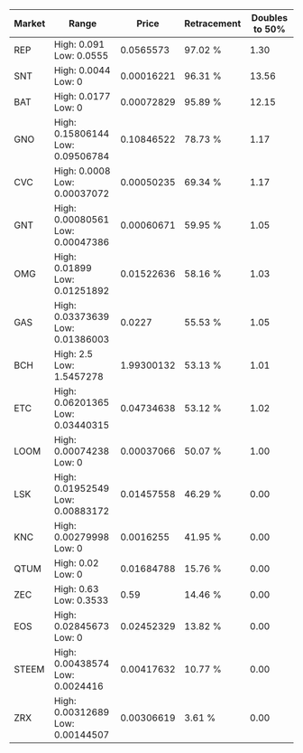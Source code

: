| Market | Range | Price| Retracement | Doubles to 50% |
| --- | --- | --- | --- | --- |
| REP | High: 0.091<br />Low: 0.0555 | 0.0565573 | 97.02 % | 1.30 |
| SNT | High: 0.0044<br />Low: 0 | 0.00016221 | 96.31 % | 13.56 |
| BAT | High: 0.0177<br />Low: 0 | 0.00072829 | 95.89 % | 12.15 |
| GNO | High: 0.15806144<br />Low: 0.09506784 | 0.10846522 | 78.73 % | 1.17 |
| CVC | High: 0.0008<br />Low: 0.00037072 | 0.00050235 | 69.34 % | 1.17 |
| GNT | High: 0.00080561<br />Low: 0.00047386 | 0.00060671 | 59.95 % | 1.05 |
| OMG | High: 0.01899<br />Low: 0.01251892 | 0.01522636 | 58.16 % | 1.03 |
| GAS | High: 0.03373639<br />Low: 0.01386003 | 0.0227 | 55.53 % | 1.05 |
| BCH | High: 2.5<br />Low: 1.5457278 | 1.99300132 | 53.13 % | 1.01 |
| ETC | High: 0.06201365<br />Low: 0.03440315 | 0.04734638 | 53.12 % | 1.02 |
| LOOM | High: 0.00074238<br />Low: 0 | 0.00037066 | 50.07 % | 1.00 |
| LSK | High: 0.01952549<br />Low: 0.00883172 | 0.01457558 | 46.29 % | 0.00 |
| KNC | High: 0.00279998<br />Low: 0 | 0.0016255 | 41.95 % | 0.00 |
| QTUM | High: 0.02<br />Low: 0 | 0.01684788 | 15.76 % | 0.00 |
| ZEC | High: 0.63<br />Low: 0.3533 | 0.59 | 14.46 % | 0.00 |
| EOS | High: 0.02845673<br />Low: 0 | 0.02452329 | 13.82 % | 0.00 |
| STEEM | High: 0.00438574<br />Low: 0.0024416 | 0.00417632 | 10.77 % | 0.00 |
| ZRX | High: 0.00312689<br />Low: 0.00144507 | 0.00306619 | 3.61 % | 0.00 |
